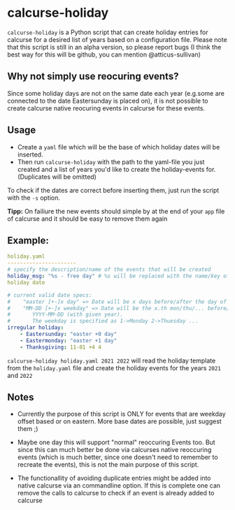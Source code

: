 calcurse-holiday
================

`calcurse-holiday` is a Python script that can create holiday entries for
calcurse for a desired list of years based on a configuration file. Please note
that this script is still in an alpha version, so please report bugs (I think
the best way for this will be github, you can mention @atticus-sullivan)

Why not simply use reocuring events?
------------------------------------
Since some holiday days are not on the same date each year (e.g.some are
connected to the date Eastersunday is placed on), it is not possible to create
calcurse native reocuring events in calcurse for these events.

Usage
-----
* Create a `yaml` file which will be the base of which holiday dates will be
inserted.
* Then run `calcurse-holiday` with the path to the yaml-file you just created
  and a list of years you'd like to create the holiday-events for. (Duplicates
  will be omitted)

To check if the dates are correct before inserting them, just run the script
with the `-s` option.

**Tipp:** On failiure the new events should simple by at the end of your `app` file
of calcurse and it should be easy to remove them again

Example:
--------
```yaml
holiday.yaml
----------------------
# specify the description/name of the events that will be created
holiday_msg: "%s - free day" # %s will be replaced with the name/key of the
holiday date

# current valid date specs:
#    "easter [+-]x day" => Date will be x days before/after the day of Eastersunday
#    "MM-DD [+-]x weekday" => Date will be the x.th mon/thu/... before/after
#       YYYY-MM-DD (with given year).
#       The weekday is specified as 1->Monday 2->Thuesday ...
irregular holiday:
    - Eastersunday: "easter +0 day"
    - Eastermonday: "easter +1 day"
    - Thanksgiving: 11-01 +4 4
```

`calcurse-holiday holiday.yaml 2021 2022` will read the holiday template from the
`holiday.yaml` file and create the holiday events for the years `2021` and `2022`

Notes
-----
* Currently the purpose of this script is ONLY for events that are weekday offset
based or on eastern. More base dates are possible, just suggest them ;)

* Maybe one day this will support "normal" reoccuring Events too. But since this
can much better be done via calcurses native reoccuring events (which is much
better, since one doesn't need to remember to recreate the events), this is not
the main purpose of this script.

* The functionallity of avoiding duplicate entries might be added into native
  calcurse via an commandline option. If this is complete one can remove the
  calls to calcurse to check if an event is already added to calcurse
